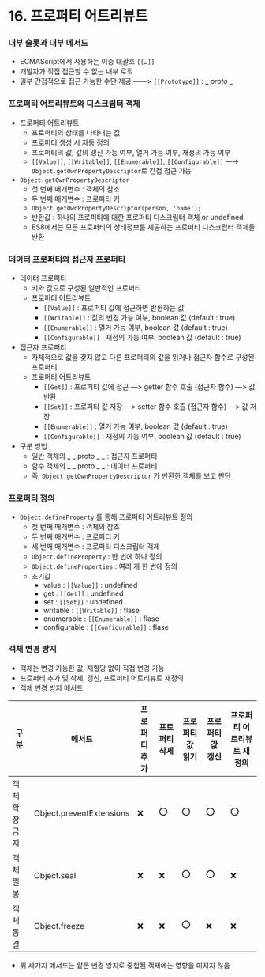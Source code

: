 # 16. 프로퍼티 어트리뷰트

### 내부 슬롯과 내부 메서드

- ECMAScript에서 사용하는 이중 대괄호 `[[…]]`
- 개발자가 직접 접근할 수 없는 내부 로직
- 일부 간접적으로 접근 가능한 수단 제공 ——> `[[Prototype]]` : _ _proto_ _

### 프로퍼티 어트리뷰트와 디스크립터 객체

- 프로퍼티 어트리뷰트
    - 프로퍼티의 상태를 나타내는 값
    - 프로퍼티 생성 시 자동 정의
    - 프로퍼티의 값, 값의 갱신 가능 여부, 열거 가능 여부, 재정의 가능 여부
    - `[[Value]]`, `[[Writable]]`, `[[Enumerable]]`, `[[Configurable]]` —→ `Object.getOwnPropertyDescriptor`로 간접 접근 가능
- `Object.getOwnPropertyDescriptor`
    - 첫 번째 매개변수 : 객체의 참조
    - 두 번째 매개변수 : 프로퍼티 키
    - `Object.getOwnPropertyDescriptor(person, 'name');`
    - 반환값 : 하나의 프로퍼티에 대한 프로퍼티 디스크립터 객체 or undefined
    - ES8에서는 모든 프로퍼티의 상태정보를 제공하는 프로퍼티 디스크립터 객체들 반환

### 데이터 프로퍼티와 접근자 프로퍼티

- 데이터 프로퍼티
    - 키와 값으로 구성된 일반적인 프로퍼티
    - 프로퍼티 어트리뷰트
        - `[[Value]]` : 프로퍼티 값에 접근하면 반환하는 값
        - `[[Writable]]` : 값의 변경 가능 여부, boolean 값 (default : true)
        - `[[Enumerable]]` : 열거 가능 여부, boolean 값 (default : true)
        - `[[Configurable]]` : 재정의 가능 여부, boolean 값 (default : true)
- 접근자 프로퍼티
    - 자체적으로 값을 갖지 않고 다른 프로퍼티의 값을 읽거나 접근자 함수로 구성된 프로퍼티
    - 프로퍼티 어트리뷰트
        - `[[Get]]` : 프로퍼티 값에 접근 —> getter 함수 호출 (접근자 함수) —> 값 반환
        - `[[Set]]` : 프로퍼티 값 저장 —> setter 함수 호출 (접근자 함수) —> 값 저장
        - `[[Enumerable]]` : 열거 가능 여부, boolean 값 (default : true)
        - `[[Configurable]]` : 재정의 가능 여부, boolean 값 (default : true)
- 구분 방법
    - 일반 객체의 _ _ proto _ _ : 접근자 프로퍼티
    - 함수 객체의 _ _ proto _ _ : 데이터 프로퍼티
    - 즉, `Object.getOwnPropertyDescriptor` 가 반환한 객체를 보고 판단

### 프로퍼티 정의

- `Object.defineProperty` 를 통해 프로퍼티 어트리뷰트 정의
    - 첫 번째 매개변수 : 객체의 참조
    - 두 번째 매개변수 : 프로퍼티 키
    - 세 번째 매개변수 : 프로퍼티 디스크립터 객체
    - `Object.defineProperty` : 한 번에 하나 정의
    - `Object.defineProperties` : 여러 개 한 번에 정의
    - 초기값
        - value : `[[Value]]` : undefined
        - get : `[[Get]]` : undefined
        - set : `[[Set]]` : undefined
        - writable : `[[Writable]]` : flase
        - enumerable : `[[Enumerable]]` : flase
        - configurable : `[[Configurable]]` : flase
    

### 객체 변경 방지

- 객체는 변경 가능한 값, 재할당 없이 직접 변경 가능
- 프로퍼티 추가 및 삭제, 갱신, 프로퍼티 어트리뷰트 재정의
- 객체 변경 방지 메서드
<table>
    <thead>
        <tr>
            <th>구분</th>
            <th>메서드</th>
            <th>프로퍼티 추가</th>
            <th>프로퍼티 삭제</th>
            <th>프로퍼티 값 읽기</th>
            <th>프로퍼티 값 갱신</th>
            <th>프로퍼티 어트리뷰트 재정의</th>
        </tr>
    </thead>
    <tbody>
        <tr>
            <td>객체 확장 금지</td>
            <td>Object.preventExtensions</td>
            <td>❌</td>
            <td>⭕</td>
            <td>⭕</td>
            <td>⭕</td>
            <td>⭕</td>
        </tr>
        <tr>
            <td>객체 밀봉</td>
            <td>Object.seal</td>
            <td>❌</td>
            <td>❌</td>
            <td>⭕</td>
            <td>⭕</td>
            <td>❌</td>
        </tr>
        <tr>
            <td>객체 동결</td>
            <td>Object.freeze</td>
            <td>❌</td>
            <td>❌</td>
            <td>⭕</td>
            <td>❌</td>
            <td>❌</td>
        </tr>
    </tbody>
</table> 

- 위 세가지 메서드는 얕은 변경 방지로 중첩된 객체에는 영향을 미치지 않음
